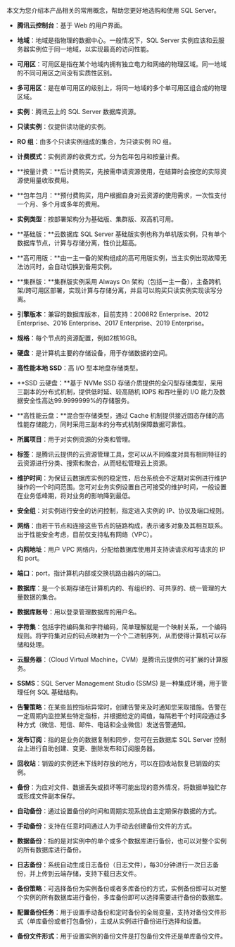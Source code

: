 本文为您介绍本产品相关的常用概念，帮助您更好地选购和使用 SQL Server。

- **腾讯云控制台**：基于 Web 的用户界面。

- **地域**：地域是指物理的数据中心。一般情况下，SQL Server 实例应该和云服务器实例位于同一地域，以实现最高的访问性能。
- **可用区**：可用区是指在某个地域内拥有独立电力和网络的物理区域。同一地域的不同可用区之间没有实质性区别。
- **多可用区**：是在单可用区的级别上，将同一地域的多个单可用区组合成的物理区域。
- **实例**：腾讯云上的 SQL Server 数据库资源。
- **只读实例**：仅提供读功能的实例。
- **RO 组**：由多个只读实例组成的集合，为只读实例 RO 组。
- **计费模式**：实例资源的收费方式，分为包年包月和按量计费。
- **按量计费：**后计费购买，先按需申请资源使用，在结算时会按您的实际资源使用量收取费用。
- **包年包月：**预付费购买，用户根据自身对云资源的使用需求，一次性支付一个月、多个月或多年的费用。
- **实例类型**：按部署架构分为基础版、集群版、双高机可用。
- **基础版：**云数据库 SQL Server 基础版实例也称为单机版实例，只有单个数据库节点，计算与存储分离，性价比超高。
- **高可用版：**由一主一备的架构组成的高可用版实例，当主实例出现故障无法访问时，会自动切换到备用实例。
- **集群版：**集群版实例采用 Always On 架构（包括一主一备），主备跨机架/跨可用区部署，实现计算与存储分离，并且可以购买只读实例实现读写分离。
- **引擎版本**：兼容的数据库版本，目前支持：2008R2 Enterprise、2012 Enterprise、2016 Enterprise、2017 Enterprise、2019 Enterprise。
- **规格**：每个节点的资源配置，例如2核16GB。
- **硬盘**：是计算机主要的存储设备，用于存储数据的空间。
- **高性能本地 SSD**：高 I/O 型本地盘存储类型。
- **SSD 云硬盘：**基于 NVMe SSD 存储介质提供的全闪型存储类型，采用三副本的分布式机制，提供低时延、较高随机 IOPS 和吞吐量的 I/O 能力及数据安全性高达99.9999999%的存储服务。
- **高性能云盘：**混合型存储类型，通过 Cache 机制提供接近固态存储的高性能存储能力，同时采用三副本的分布式机制保障数据可靠性。
- **所属项目**：用于对实例资源的分类和管理。
- **标签**：是腾讯云提供的云资源管理工具，您可以从不同维度对具有相同特征的云资源进行分类、搜索和聚合，从而轻松管理云上资源。
- **维护时间**：为保证云数据库实例的稳定性，后台系统会不定期对实例进行维护操作的一个时间范围。您可对业务实例设置自己可接受的维护时间，一般设置在业务低峰期，将对业务的影响降到最低。
- **安全组**：对实例进行安全的访问控制，指定进入实例的 IP、协议及端口规则。
- **网络**：由若干节点和连接这些节点的链路构成，表示诸多对象及其相互联系。出于性能安全考虑，目前仅支持私有网络（VPC）。
- **内网地址**：用户 VPC 网络内，分配给数据库使用并支持读请求和写请求的 IP 和 port。
- **端口**：port，指计算机内部或交换机路由器内的端口。
- **数据库**：是一个长期存储在计算机内的、有组织的、可共享的、统一管理的大量数据的集合。
- **数据库账号**：用以登录管理数据库的用户名。
- **字符集**：包括字符编码集和字符编码，简单理解就是一个映射关系，一个编码规则。将字符集对应的码点映射为一个个二进制序列，从而使得计算机可以存储和处理。
- **云服务器**：（Cloud Virtual Machine，CVM）是腾讯云提供的可扩展的计算服务。
- **SSMS**：SQL Server Management Studio (SSMS) 是一种集成环境，用于管理任何 SQL 基础结构。

- **告警策略**：在某些监控指标异常时，创建告警来及时通知您采取措施。告警在一定周期内监控某些特定指标，并根据给定的阈值，每隔若干个时间段通过多种方式（微信、短信、邮件、电话和企业微信）发送告警通知。
- **发布订阅**：指的是业务的数据复制和同步，您可在云数据库 SQL Server 控制台上进行自助创建、变更、删除发布和订阅服务器。
- **回收站**：销毁的实例还未下线时存放的地方，可以在回收站恢复已销毁的实例。
- **备份**：为应对文件、数据丢失或损坏等可能出现的意外情况，将数据单独贮存或形成文件副本保存。
- **自动备份**：通过设置备份的时间和周期实现系统自主定期保存数据的方式。
- **手动备份**：支持在任意时间通过人为手动去创建备份文件的方式。
- **数据备份**：指的是对实例中的单个或多个数据库进行备份，也可以对整个实例的所有数据库进行备份。
- **日志备份**：系统自动生成日志备份（日志文件），每30分钟进行一次日志备份，并上传到云端存储，支持下载日志文件。
- **备份策略**：可选择备份为实例备份或者多库备份的方式，实例备份即可以对整个实例的所有数据库进行备份，多库备份即可以选择需要进行备份的数据库。
- **配置备份任务**：用于设置手动备份和定时备份的全局变量，支持对备份文件形式（单库备份或者打包备份），主或从实例进行备份进行选择和设置。
- **备份文件形式**：用于设置实例的备份文件是打包备份文件还是单库备份文件。

